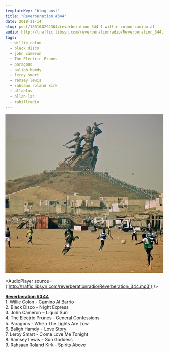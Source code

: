 ```yaml
---
templateKey: "blog-post"
title: "Reverberation #344"
date: 2018-11-14
slug: post/180104292304/reverberation-344-1-willie-colon-camino-al
audio: http://traffic.libsyn.com/reverberationradio/Reverberation_344.mp3
tags:
  - willie colon
  - black disco
  - john cameron
  - The Electric Prunes
  - paragons
  - baligh hamdy
  - leroy smart
  - ramsey lewis
  - rahsaan roland kirk
  - allahlas
  - allah-las
  - rahillradio
---
```


![Reverberation #344](../images/42b25d4e7e3fc50deeb59454c92fd0e2cb4818121afaaa8a69607f45d878fb83.jpg)

<AudioPlayer source={'http://traffic.libsyn.com/reverberationradio/Reverberation_344.mp3'} />

<p><a href="http://traffic.libsyn.com/reverberationradio/Reverberation_344.mp3"><b>Reverberation #344</b></a><br />1. Willie Colon - Camino Al Barrio<br />2. Black Disco - Night Express<br />3. John Cameron - Liquid Sun<br />4. The Electric Prunes - General Confessions<br />5. Paragons - When The Lights Are Low<br />6. Baligh Hamdy - Love Story<br />7. Leroy Smart - Come Love Me Tonight<br />8. Ramsey Lewis - Sun Goddess<br />9. Rahsaan Roland Kirk - Spirits Above</p>
